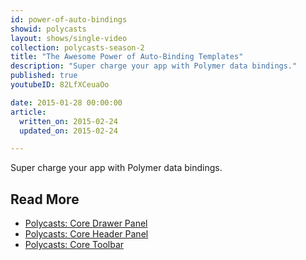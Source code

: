 ```yaml
---
id: power-of-auto-bindings
showid: polycasts
layout: shows/single-video
collection: polycasts-season-2
title: "The Awesome Power of Auto-Binding Templates"
description: "Super charge your app with Polymer data bindings."
published: true
youtubeID: 82LfXCeuaOo

date: 2015-01-28 00:00:00
article:
  written_on: 2015-02-24
  updated_on: 2015-02-24

---
```


Super charge your app with Polymer data bindings.

## Read More

- [Polycasts: Core Drawer Panel](https://developers.google.com/web/shows/polycasts/season-1/core-drawer-panel)
- [Polycasts: Core Header Panel](https://developers.google.com/web/shows/shows/polycasts/season-1/core-header-panel)
- [Polycasts: Core Toolbar](https://developers.google.com/web/shows/shows/polycasts/season-1/core-toolbar)
